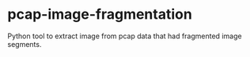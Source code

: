 # pcap-image-fragmentation
Python tool to extract image from pcap data that had fragmented image segments. 
